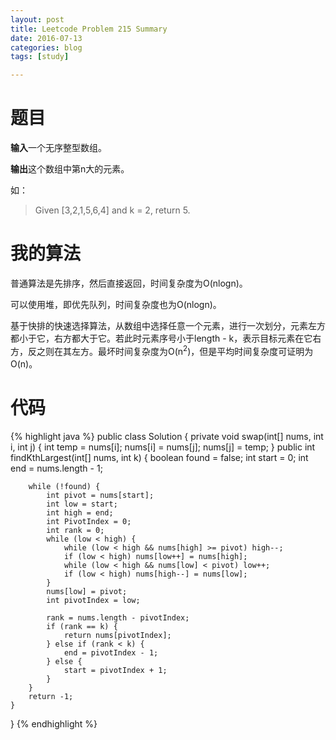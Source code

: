 ```yaml
---
layout: post
title: Leetcode Problem 215 Summary
date: 2016-07-13
categories: blog
tags: [study]

---
```


# 题目

**输入**一个无序整型数组。

**输出**这个数组中第n大的元素。

如：  
>Given [3,2,1,5,6,4] and k = 2, return 5.

# 我的算法

普通算法是先排序，然后直接返回，时间复杂度为O(nlogn)。

可以使用堆，即优先队列，时间复杂度也为O(nlogn)。

基于快排的快速选择算法，从数组中选择任意一个元素，进行一次划分，元素左方都小于它，右方都大于它。若此时元素序号小于length - k，表示目标元素在它右方，反之则在其左方。最坏时间复杂度为O(n<sup>2</sup>)，但是平均时间复杂度可证明为O(n)。

# 代码

{% highlight java %}
public class Solution {
    private void swap(int[] nums, int i, int j) {
        int temp = nums[i];
        nums[i] = nums[j];
        nums[j] = temp;
    }
    public int findKthLargest(int[] nums, int k) {
        boolean found = false;
        int start = 0;
        int end = nums.length - 1;
        
        while (!found) {
            int pivot = nums[start];
            int low = start;
            int high = end;
            int PivotIndex = 0;
            int rank = 0;
            while (low < high) {
                while (low < high && nums[high] >= pivot) high--;
                if (low < high) nums[low++] = nums[high];
                while (low < high && nums[low] < pivot) low++;
                if (low < high) nums[high--] = nums[low];
            }
            nums[low] = pivot;
            int pivotIndex = low;
            
            rank = nums.length - pivotIndex;
            if (rank == k) {
                return nums[pivotIndex];
            } else if (rank < k) {
                end = pivotIndex - 1;
            } else {
                start = pivotIndex + 1;
            }
        }
        return -1;
    }
}
{% endhighlight %}
